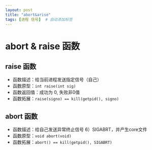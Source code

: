 ```yaml
---
layout: post
title: "abort&arise"
tags: [进程 信号]  # 自动添加标签
---
```


# abort & raise 函数

## raise 函数

- 函数描述：给当前进程发送指定信号（自己）
- 函数原型：`int raise(int sig)`
- 函数返回值：成功为 0, 失败非0值
- 函数拓展：`raise(signo) == kill(getpid(), signo)`

## abort 函数

- 函数描述：给自己发送异常终止信号 6）SIGABRT，并产生core文件
- 函数原型：`void abort(void)`
- 函数拓展：`abort() == kill(getpid(), SIGABRT)`
